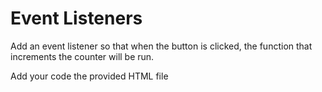 # Event Listeners

Add an event listener so that when the button is clicked, the function that increments the counter will be run.

Add your code the provided HTML file